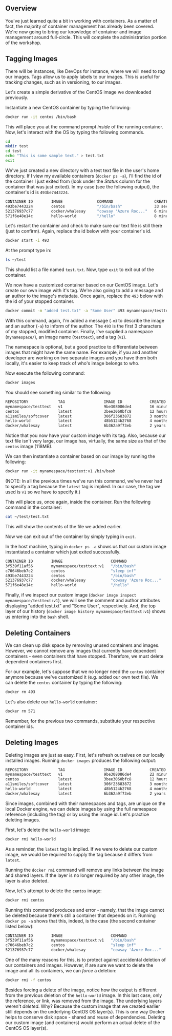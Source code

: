 ## Overview
You've just learned quite a bit in working with containers.  As a matter of fact, the majority of container management has already been covered.  We're now going to bring our knowledge of container and image management around full-circle.  This will complete the administration portion of the workshop.

## Tagging Images
There will be instances, like DevOps for instance, where we will need to _tag_ our images.  Tags allow us to apply labels to our images.  This is useful for tracking changes, such as in versioning, to our images.

Let's create a simple derivative of the CentOS image we downloaded previously.

Instantiate a new CentOS container by typing the following:
```bash
docker run -it centos /bin/bash
```

This will place you at the command prompt _inside_ of the running container.  Now, let's interact with the OS by typing the following commands.
```bash
cd
mkdir test
cd test
echo "This is some sample text." > test.txt
exit
```
We've just created a new directory with a test text file in the user's home directory. If I view my available containers (`docker ps -a`), I'll find the id of the container I just exited from (look under the _Status_ column for the container that was just exited). In my case (see the following output), the container's id is `493be7443224`.
```bash
CONTAINER ID        IMAGE               COMMAND                  CREATED             STATUS                          PORTS               NAMES
493be7443224        centos              "/bin/bash"              33 seconds ago      Exited (0) 7 seconds ago                            elastic_golick
521376937c77        docker/whalesay     "cowsay 'Azure Roc..."   6 minutes ago       Exited (0) About a minute ago                       frosty_kilby
571f6e48e14c        hello-world         "/hello"                 8 minutes ago       Exited (0) 8 minutes ago                            pensive_rosalind
```

Let's restart the container and check to make sure our text file is still there (just to confirm). Again, replace the id below with your container's id.
```bash
docker start -i 493
```
At the prompt type in:
```bash
ls ~/test
```
This should list a file named `test.txt`.  Now, type `exit` to exit out of the container.

We now have a customized container based on our CentOS image.  Let's create our own image with it's tag. We're also going to add a message and an author to the image's metadata. Once again, replace the `493` below with the id of your stopped container.
```bash
docker commit -m "added test.txt" -a "Some User" 493 mynamespace/testtext:v1
```

With this command, again, I'm added a message (`-m`) to describe the image and an author (`-a`) to inform of the author.  The `493` is the first 3 characters of my stopped, modified container.  Finally, I've supplied a namespace (`mynamespace/`), an image name (`testtext`), and a tag (`v1`).

The namespace is optional, but a good practice to differentiate between images that might have the same name.  For example, if you and another developer are working on two separate images and you have them both locally, it's easier to keep track of who's image belongs to who.

Now execute the following command:
```bash
docker images
```

You should see something similar to the following:
```bash
REPOSITORY             TAG                 IMAGE ID            CREATED             SIZE
mynamespace/testtext   v1                  9be308086de4        16 minutes ago      193 MB
centos                 latest              3bee3060bfc8        12 hours ago        193 MB
a11smiles/softcover    latest              306f23683872        3 months ago        5.74 GB
hello-world            latest              48b5124b2768        4 months ago        1.84 kB
docker/whalesay        latest              6b362a9f73eb        2 years ago         247 MB
```

Notice that you now have your custom image with its tag. Also, because our text file isn't very large, our image has, virtually, the same size as that of the `centos` image (118MB).

We can then instantiate a container based on our image by running the following:
```bash
docker run -it mynamespace/testtext:v1 /bin/bash
```

(NOTE: In all the previous times we've run this command, we've never had to specify a tag because the `latest` tag is implied.  In our case, the tag we used is `v1` so we have to specify it.)

This will place us, once again, inside the container.  Run the following command in the container:
```bash
cat ~/test/test.txt
```
This will show the contents of the file we added earlier.

Now we can exit out of the container by simply typing in `exit`.

In the host machine, typing in `docker ps -a` shows us that our custom image instantiated a container which just exited successfully.
```bash
CONTAINER ID        IMAGE                     COMMAND                  CREATED             STATUS                      PORTS               NAMES
3f539f11af56        mynamespace/testtext:v1   "/bin/bash"              36 seconds ago      Exited (0) 24 seconds ago                       angry_jang
c70646beb7c2        centos                    "sleep inf"              2 minutes ago       Up 2 minutes                                    fervent_swirles
493be7443224        centos                    "/bin/bash"              21 minutes ago      Exited (0) 19 minutes ago                       elastic_golick
521376937c77        docker/whalesay           "cowsay 'Azure Roc..."   27 minutes ago      Exited (0) 22 minutes ago                       frosty_kilby
571f6e48e14c        hello-world               "/hello"                 29 minutes ago      Exited (0) 29 minutes ago                       pensive_rosalind
```

Finally, if we inspect our custom image (`docker image inspect mynamespace/testtext:v1`), we will see the comment and author attributes displaying "added test.txt" and "Some User", respectively. And, the top layer of our history (`docker image history mynamespace/testtext:v1`) shows us entering into the `bash` shell.

## Deleting Containers
We can clean up disk space by removing unused containers and images.  However, we cannot remove any images that currently have dependent containers - even containers that have stopped.  Therefore, we must delete dependent containers first.

For our example, let's suppose that we no longer need the `centos` container anymore because we've customized it (e.g. added our own text file).  We can delete the `centos` container by typing the following:
```bash
docker rm 493
```

Let's also delete our `hello-world` container:
```bash
docker rm 571
```

Remember, for the previous two commands, substitute your respective container ids.
## Deleting Images
Deleting images are just as easy.  First, let's refresh ourselves on our locally installed images. Running `docker images` produces the following output:
```bash
REPOSITORY             TAG                 IMAGE ID            CREATED             SIZE
mynamespace/testtext   v1                  9be308086de4        22 minutes ago      193 MB
centos                 latest              3bee3060bfc8        12 hours ago        193 MB
a11smiles/softcover    latest              306f23683872        3 months ago        5.74 GB
hello-world            latest              48b5124b2768        4 months ago        1.84 kB
docker/whalesay        latest              6b362a9f73eb        2 years ago         247 MB
```

Since images, combined with their namespaces and tags, are unique on the local Docker engine, we can delete images by using the full namespace reference (including the tag) or by using the image id.  Let's practice deleting images.

First, let's delete the `hello-world` image:
```bash
docker rmi hello-world
```

As a reminder, the `latest` tag is implied.  If we were to delete our custom image, we would be required to supply the tag because it differs from `latest`.

Running the `docker rmi` command will remove any links between the image and shared layers.  If the layer is no longer required by any other image, the layer is also deleted.

Now, let's attempt to delete the `centos` image:
```bash
docker rmi centos
```

Running this command produces and error - namely, that the image cannot be deleted because there's still a container that depends on it. Running `docker ps -a` shows that this, indeed, is the case (the second container listed below):
```bash
CONTAINER ID        IMAGE                     COMMAND                  CREATED             STATUS                      PORTS               NAMES
3f539f11af56        mynamespace/testtext:v1   "/bin/bash"              3 minutes ago       Exited (0) 3 minutes ago                        angry_jang
c70646beb7c2        centos                    "sleep inf"              5 minutes ago       Up 5 minutes                                    fervent_swirles
521376937c77        docker/whalesay           "cowsay 'Azure Roc..."   30 minutes ago      Exited (0) 25 minutes ago                       frosty_kilby
```

One of the many reasons for this, is to protect against accidental deletion of our containers and images.  However, if are sure we want to delete the image and all its containers, we can _force_ a deletion:
```bash
docker rmi -f centos
```

Besides forcing a delete of the image, notice how the output is different from the previous deletion of the `hello-world` image.  In this last case, only the reference, or link, was removed from the image.  The underlying layers weren't _deleted_.  Why?  Because the custom image that we created earlier still depends on the underlying CentOS OS layer(s).  This is one way Docker helps to conserve disk space - shared and reuse of dependencies. Deleting our custom image (and containers) would perform an actual delete of the CentOS OS layer(s).